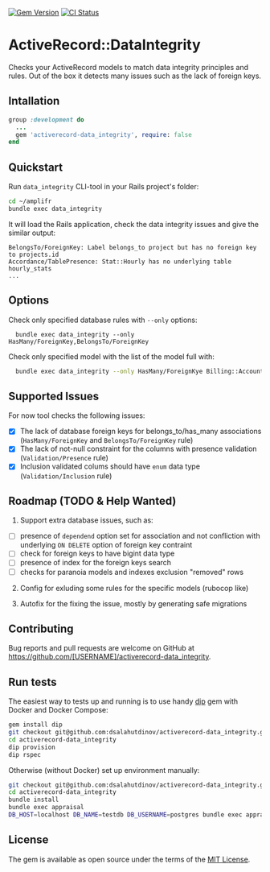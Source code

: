 [![Gem Version](https://badge.fury.io/rb/activerecord-data_integrity.svg)](https://badge.fury.io/rb/activerecord-data_integrity)
[![CI Status](https://github.com/dsalahutdinov/activerecord-data_integrity/workflows/CI/badge.svg?branch=master)](https://github.com/dsalahutdinov/activerecord-data_integrity/actions?query=workflow%3ACI+branch%3Amaster)

# ActiveRecord::DataIntegrity

Checks your ActiveRecord models to match data integrity principles and rules.
Out of the box it detects many issues such as the lack of foreign keys.

## Intallation
```ruby
group :development do
  ...
  gem 'activerecord-data_integrity', require: false
end
```
## Quickstart

Run `data_integrity` CLI-tool in your Rails project's folder:

```bash
cd ~/amplifr
bundle exec data_integrity
```

It will load the Rails application, check the data integrity issues and give the similar output:
```
BelongsTo/ForeignKey: Label belongs_to project but has no foreign key to projects.id
Accordance/TablePresence: Stat::Hourly has no underlying table hourly_stats
...
```

## Options

Check only specified database rules with `--only` options:
```
  bundle exec data_integrity --only HasMany/ForeignKey,BelongsTo/ForeignKey
```
Check only specified model with the list of the model full with:
```sh
  bundle exec data_integrity --only HasMany/ForeignKye Billing::Account User
```

## Supported Issues

For now tool checks the following issues:
 - [x] The lack of database foreign keys for belongs_to/has_many associations (`HasMany/ForeignKey` and `BelongsTo/ForeignKey` rule)
 - [x] The lack of not-null constraint for the columns with presence validation (`Validation/Presence` rule)
 - [x] Inclusion validated colums should have `enum` data type (`Validation/Inclusion` rule)

## Roadmap (TODO & Help Wanted)

1) Support extra database issues, such as:
 - [ ] presence of `dependend` option set for association and not confliction with underlying `ON DELETE` option of foreign key contraint
 - [ ] check for foreign keys to have bigint data type
 - [ ] presence of index for the foreign keys search
 - [ ] checks for paranoia models and indexes exclusion "removed" rows

2) Config for exluding some rules for the specific models (rubocop like)

3) Autofix for the fixing the issue, mostly by generating safe migrations

## Contributing

Bug reports and pull requests are welcome on GitHub at https://github.com/[USERNAME]/activerecord-data_integrity.

## Run tests

The easiest way to tests up and running is to use handy [dip](https://github.com/bibendi/dip) gem with Docker and Docker Compose:

```bash
gem install dip
git checkout git@github.com:dsalahutdinov/activerecord-data_integrity.git
cd activerecord-data_integrity
dip provision
dip rspec
```

Otherwise (without Docker) set up environment manually:
```bash
git checkout git@github.com:dsalahutdinov/activerecord-data_integrity.git
cd activerecord-data_integrity
bundle install
bundle exec appraisal
DB_HOST=localhost DB_NAME=testdb DB_USERNAME=postgres bundle exec appraisal rspec
```

## License

The gem is available as open source under the terms of the [MIT License](https://opensource.org/licenses/MIT).
